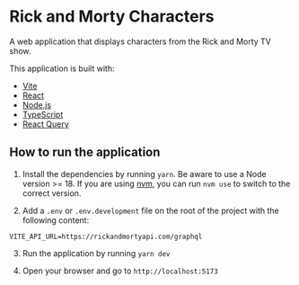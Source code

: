 # Rick and Morty Characters

A web application that displays characters from the Rick and Morty TV show.

This application is built with:

- [Vite](https://vitejs.dev/)
- [React](https://reactjs.org/) 
- [Node.js](https://nodejs.org/en/)
- [TypeScript](https://www.typescriptlang.org/)
- [React Query](https://tanstack.com/query/latest/docs/framework/react/overview)

## How to run the application

1. Install the dependencies by running `yarn`. Be aware to use a Node version >= 18. If you are using [nvm](https://github.com/nvm-sh/nvm), you can run `nvm use` to switch to the correct version.

2. Add a `.env` or `.env.development` file on the root of the project with the following content:

```
VITE_API_URL=https://rickandmortyapi.com/graphql
```

3. Run the application by running `yarn dev`

4. Open your browser and go to `http://localhost:5173`
